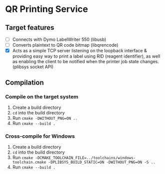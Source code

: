 # QR Printing Service
## Target features
- [ ] Connects with Dymo LabelWriter 550 (libusb)
- [ ] Converts plaintext to QR code bitmap (libqrencode)
- [x] Acts as a simple TCP server listening on the loopback interface & providing easy way to print a label using RID (reagent identifier), as well as enabling the client to be notified when the printer job state changes. (plibsys socket API)

## Compilation
### Compile on the target system
1. Create a build directory
2. `cd` into the build directory
3. Run `cmake -DWITHOUT_PNG=ON ..`
4. Run `cmake --build .`

### Cross-compile for Windows
1. Create a build directory
2. `cd` into the build directory
3. Run `cmake -DCMAKE_TOOLCHAIN_FILE=../toolchains/windows-toolchain.cmake -DPLIBSYS_BUILD_STATIC=ON -DWITHOUT_PNG=ON -S ..`
4. Run `cmake --build .`

